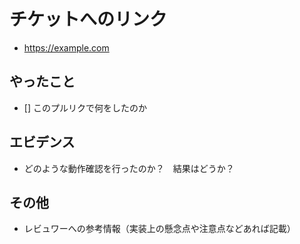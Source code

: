 # チケットへのリンク

- https://example.com

## やったこと

- [] このプルリクで何をしたのか

## エビデンス

- どのような動作確認を行ったのか？　結果はどうか？

## その他

- レビュワーへの参考情報（実装上の懸念点や注意点などあれば記載）
